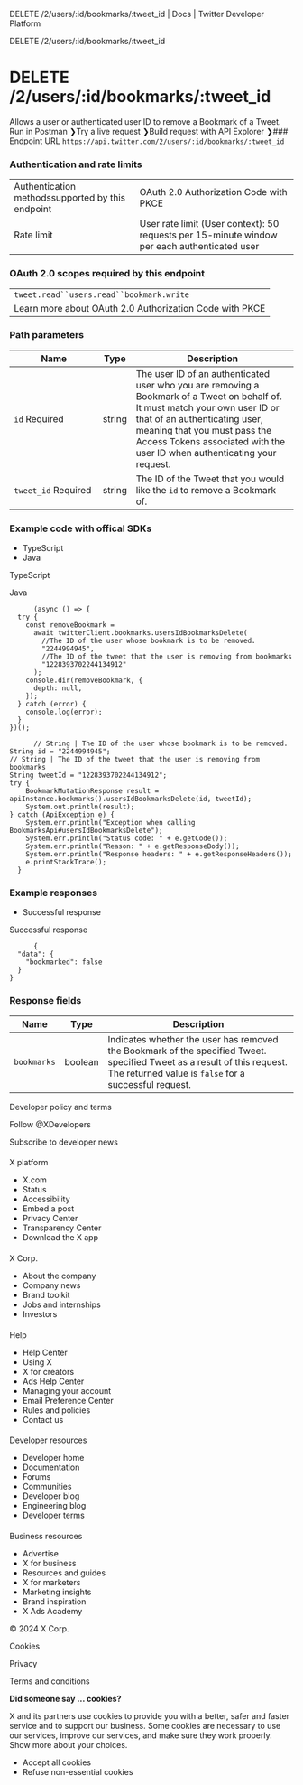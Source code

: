 
DELETE /2/users/:id/bookmarks/:tweet\_id | Docs | Twitter Developer Platform 

DELETE /2/users/:id/bookmarks/:tweet\_id

 DELETE /2/users/:id/bookmarks/:tweet\_id
========================================
Allows a user or authenticated user ID to remove a Bookmark of a Tweet.
Run in Postman ❯Try a live request ❯Build request with API Explorer ❯### Endpoint URL
`https://api.twitter.com/2/users/:id/bookmarks/:tweet_id`  
### Authentication and rate limits

|  |  |
| --- | --- |
| Authentication methodssupported by this endpoint | OAuth 2.0 Authorization Code with PKCE |
| Rate limit | User rate limit (User context): 50 requests per 15-minute window per each authenticated user |
### OAuth 2.0 scopes required by this endpoint

|  |
| --- |
| `tweet.read``users.read``bookmark.write` |
| Learn more about OAuth 2.0 Authorization Code with PKCE |
### Path parameters

| Name | Type | Description |
| --- | --- | --- |
| `id` Required  | string | The user ID of an authenticated user who you are removing a Bookmark of a Tweet on behalf of. It must match your own user ID or that of an authenticating user, meaning that you must pass the Access Tokens associated with the user ID when authenticating your request. |
| `tweet_id` Required  | string | The ID of the Tweet that you would like the `id` to remove a Bookmark of. |

### Example code with offical SDKs

* TypeScript
* Java

 TypeScript

 Java

```
      (async () => {
  try {
    const removeBookmark =
      await twitterClient.bookmarks.usersIdBookmarksDelete(
        //The ID of the user whose bookmark is to be removed.
        "2244994945",
        //The ID of the tweet that the user is removing from bookmarks
        "1228393702244134912"
      );
    console.dir(removeBookmark, {
      depth: null,
    });
  } catch (error) {
    console.log(error);
  }
})();

```

```
      // String | The ID of the user whose bookmark is to be removed.
String id = "2244994945";
// String | The ID of the tweet that the user is removing from bookmarks
String tweetId = "1228393702244134912";
try {  
    BookmarkMutationResponse result = apiInstance.bookmarks().usersIdBookmarksDelete(id, tweetId);
    System.out.println(result);
} catch (ApiException e) {
    System.err.println("Exception when calling BookmarksApi#usersIdBookmarksDelete");
    System.err.println("Status code: " + e.getCode());
    System.err.println("Reason: " + e.getResponseBody());
    System.err.println("Response headers: " + e.getResponseHeaders());
    e.printStackTrace();
  }

```

### Example responses

* Successful response

 Successful response

```
      {
  "data": {
    "bookmarked": false
  }
}
```

### Response fields

| Name | Type | Description |
| --- | --- | --- |
| `bookmarks` | boolean | Indicates whether the user has removed the Bookmark of the specified Tweet. specified Tweet as a result of this request. The returned value is `false` for a successful request. |

Developer policy and terms

Follow @XDevelopers

Subscribe to developer news

#### 
 X platform

* X.com
* Status
* Accessibility
* Embed a post
* Privacy Center
* Transparency Center
* Download the X app

#### 
 X Corp.

* About the company
* Company news
* Brand toolkit
* Jobs and internships
* Investors

#### 
 Help

* Help Center
* Using X
* X for creators
* Ads Help Center
* Managing your account
* Email Preference Center
* Rules and policies
* Contact us

#### 
 Developer resources

* Developer home
* Documentation
* Forums
* Communities
* Developer blog
* Engineering blog
* Developer terms

#### 
 Business resources

* Advertise
* X for business
* Resources and guides
* X for marketers
* Marketing insights
* Brand inspiration
* X Ads Academy

 © 2024 X Corp.

Cookies

Privacy

Terms and conditions

**Did someone say … cookies?**  

 X and its partners use cookies to provide you with a better, safer and
 faster service and to support our business. Some cookies are necessary to use
 our services, improve our services, and make sure they work properly.
 Show more about your choices.

* Accept all cookies
* Refuse non-essential cookies